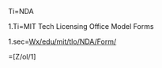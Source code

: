 Ti=NDA

1.Ti=MIT Tech Licensing Office Model Forms

1.sec=<a href="index.php?action=list&file=Wx/edu/mit/tlo/NDA/Form/">Wx/edu/mit/tlo/NDA/Form/</a>


=[Z/ol/1]

